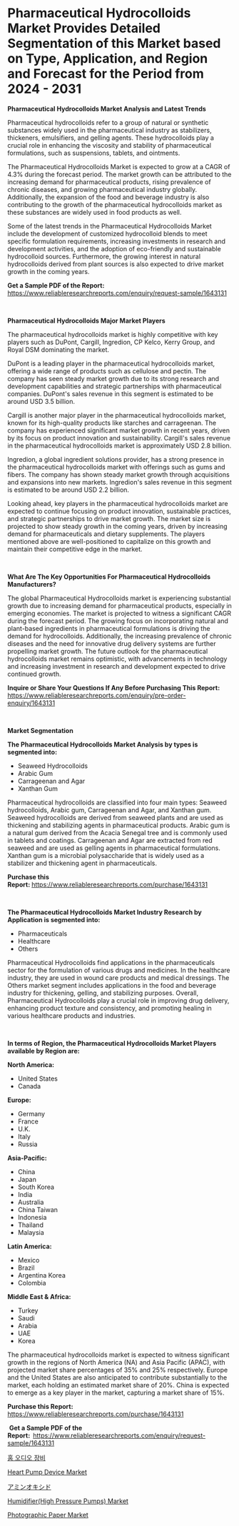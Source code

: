<p><h1>Pharmaceutical Hydrocolloids Market Provides Detailed Segmentation of this Market based on Type, Application, and Region and Forecast for the Period from 2024 - 2031</h1></p><p><strong>Pharmaceutical Hydrocolloids Market Analysis and Latest Trends</strong></p>
<p><p>Pharmaceutical hydrocolloids refer to a group of natural or synthetic substances widely used in the pharmaceutical industry as stabilizers, thickeners, emulsifiers, and gelling agents. These hydrocolloids play a crucial role in enhancing the viscosity and stability of pharmaceutical formulations, such as suspensions, tablets, and ointments.</p><p>The Pharmaceutical Hydrocolloids Market is expected to grow at a CAGR of 4.3% during the forecast period. The market growth can be attributed to the increasing demand for pharmaceutical products, rising prevalence of chronic diseases, and growing pharmaceutical industry globally. Additionally, the expansion of the food and beverage industry is also contributing to the growth of the pharmaceutical hydrocolloids market as these substances are widely used in food products as well.</p><p>Some of the latest trends in the Pharmaceutical Hydrocolloids Market include the development of customized hydrocolloid blends to meet specific formulation requirements, increasing investments in research and development activities, and the adoption of eco-friendly and sustainable hydrocolloid sources. Furthermore, the growing interest in natural hydrocolloids derived from plant sources is also expected to drive market growth in the coming years.</p></p>
<p><strong>Get a Sample PDF of the Report:&nbsp;</strong> <a href="https://www.reliableresearchreports.com/enquiry/request-sample/1643131">https://www.reliableresearchreports.com/enquiry/request-sample/1643131</a></p>
<p>&nbsp;</p>
<p><strong>Pharmaceutical Hydrocolloids Major Market Players</strong></p>
<p><p>The pharmaceutical hydrocolloids market is highly competitive with key players such as DuPont, Cargill, Ingredion, CP Kelco, Kerry Group, and Royal DSM dominating the market. </p><p>DuPont is a leading player in the pharmaceutical hydrocolloids market, offering a wide range of products such as cellulose and pectin. The company has seen steady market growth due to its strong research and development capabilities and strategic partnerships with pharmaceutical companies. DuPont's sales revenue in this segment is estimated to be around USD 3.5 billion.</p><p>Cargill is another major player in the pharmaceutical hydrocolloids market, known for its high-quality products like starches and carrageenan. The company has experienced significant market growth in recent years, driven by its focus on product innovation and sustainability. Cargill's sales revenue in the pharmaceutical hydrocolloids market is approximately USD 2.8 billion.</p><p>Ingredion, a global ingredient solutions provider, has a strong presence in the pharmaceutical hydrocolloids market with offerings such as gums and fibers. The company has shown steady market growth through acquisitions and expansions into new markets. Ingredion's sales revenue in this segment is estimated to be around USD 2.2 billion.</p><p>Looking ahead, key players in the pharmaceutical hydrocolloids market are expected to continue focusing on product innovation, sustainable practices, and strategic partnerships to drive market growth. The market size is projected to show steady growth in the coming years, driven by increasing demand for pharmaceuticals and dietary supplements. The players mentioned above are well-positioned to capitalize on this growth and maintain their competitive edge in the market.</p></p>
<p>&nbsp;</p>
<p><strong>What Are The Key Opportunities For Pharmaceutical Hydrocolloids Manufacturers?</strong></p>
<p><p>The global Pharmaceutical Hydrocolloids market is experiencing substantial growth due to increasing demand for pharmaceutical products, especially in emerging economies. The market is projected to witness a significant CAGR during the forecast period. The growing focus on incorporating natural and plant-based ingredients in pharmaceutical formulations is driving the demand for hydrocolloids. Additionally, the increasing prevalence of chronic diseases and the need for innovative drug delivery systems are further propelling market growth. The future outlook for the pharmaceutical hydrocolloids market remains optimistic, with advancements in technology and increasing investment in research and development expected to drive continued growth.</p></p>
<p><strong>Inquire or Share Your Questions If Any Before Purchasing This Report:</strong> <a href="https://www.reliableresearchreports.com/enquiry/pre-order-enquiry/1643131">https://www.reliableresearchreports.com/enquiry/pre-order-enquiry/1643131</a></p>
<p>&nbsp;</p>
<p><strong>Market Segmentation</strong></p>
<p><strong>The Pharmaceutical Hydrocolloids Market Analysis by types is segmented into:</strong></p>
<p><ul><li>Seaweed Hydrocolloids</li><li>Arabic Gum</li><li>Carrageenan and Agar</li><li>Xanthan Gum</li></ul></p>
<p><p>Pharmaceutical hydrocolloids are classified into four main types: Seaweed hydrocolloids, Arabic gum, Carrageenan and Agar, and Xanthan gum. Seaweed hydrocolloids are derived from seaweed plants and are used as thickening and stabilizing agents in pharmaceutical products. Arabic gum is a natural gum derived from the Acacia Senegal tree and is commonly used in tablets and coatings. Carrageenan and Agar are extracted from red seaweed and are used as gelling agents in pharmaceutical formulations. Xanthan gum is a microbial polysaccharide that is widely used as a stabilizer and thickening agent in pharmaceuticals.</p></p>
<p><strong>Purchase this Report:&nbsp;</strong><a href="https://www.reliableresearchreports.com/purchase/1643131">https://www.reliableresearchreports.com/purchase/1643131</a></p>
<p>&nbsp;</p>
<p><strong>The Pharmaceutical Hydrocolloids Market Industry Research by Application is segmented into:</strong></p>
<p><ul><li>Pharmaceuticals</li><li>Healthcare</li><li>Others</li></ul></p>
<p><p>Pharmaceutical Hydrocolloids find applications in the pharmaceuticals sector for the formulation of various drugs and medicines. In the healthcare industry, they are used in wound care products and medical dressings. The Others market segment includes applications in the food and beverage industry for thickening, gelling, and stabilizing purposes. Overall, Pharmaceutical Hydrocolloids play a crucial role in improving drug delivery, enhancing product texture and consistency, and promoting healing in various healthcare products and industries.</p></p>
<p>&nbsp;</p>
<p><strong>In terms of Region, the Pharmaceutical Hydrocolloids Market Players available by Region are:</strong></p>
<p>
    <p> <strong> North America: </strong>
        <ul>
            <li>United States</li>
            <li>Canada</li>
        </ul>
        </p> 
    <p> <strong> Europe: </strong>
        <ul>
            <li>Germany</li>
            <li>France</li>
            <li>U.K.</li>
            <li>Italy</li>
            <li>Russia</li>
        </ul>
        </p> 
    <p> <strong> Asia-Pacific: </strong>
        <ul>
            <li>China</li>
            <li>Japan</li>
            <li>South Korea</li>
            <li>India</li>
            <li>Australia</li>
            <li>China Taiwan</li>
            <li>Indonesia</li>
            <li>Thailand</li>
            <li>Malaysia</li>
        </ul>
        </p> 
    <p> <strong> Latin America: </strong>
        <ul>
            <li>Mexico</li>
            <li>Brazil</li>
            <li>Argentina Korea</li>
            <li>Colombia</li>
        </ul>
        </p> 
    <p> <strong> Middle East & Africa: </strong>
        <ul>
            <li>Turkey</li>
            <li>Saudi</li>
            <li>Arabia</li>
            <li>UAE</li>
            <li>Korea</li>
        </ul>
    </p>
    </p>
<p><p>The pharmaceutical hydrocolloids market is expected to witness significant growth in the regions of North America (NA) and Asia Pacific (APAC), with projected market share percentages of 35% and 25% respectively. Europe and the United States are also anticipated to contribute substantially to the market, each holding an estimated market share of 20%. China is expected to emerge as a key player in the market, capturing a market share of 15%.</p></p>
<p><strong>Purchase this Report: </strong><a href="https://www.reliableresearchreports.com/purchase/1643131">https://www.reliableresearchreports.com/purchase/1643131</a></p>
<p>&nbsp;<strong>Get a Sample PDF of the Report:&nbsp;&nbsp;</strong><a href="https://www.reliableresearchreports.com/enquiry/request-sample/1643131">https://www.reliableresearchreports.com/enquiry/request-sample/1643131</a></p>
<p><strong></strong></p>
<p><p><a href="https://medium.com/@nicholasgarcia1914/%EA%B0%80%EC%A0%95%EC%9A%A9-%EC%98%A4%EB%94%94%EC%98%A4-%EC%9E%A5%EB%B9%84-%EC%8B%9C%EC%9E%A5-%EB%B6%84%EC%84%9D-%EC%97%B0%ED%8F%89%EA%B7%A0-%EC%84%B1%EC%9E%A5%EB%A5%A0-%EC%8B%9C%EC%9E%A5-%EC%84%B8%EB%B6%84%ED%99%94-%EB%B0%8F-%EC%84%B8%EA%B3%84-%EC%82%B0%EC%97%85-%EA%B0%9C%EC%9A%94-77e13fa69663">홈 오디오 장비</a></p><p><a href="https://summer-dogwood-3e9.notion.site/Heart-Pump-Device-Market-Size-Market-Share-and-Global-Market-Analysis-Report-2024-2031-ca4d3c4cab184f26a4cf6a0ede218c54">Heart Pump Device Market</a></p><p><a href="https://medium.com/@entelabrahimi1961/%E3%82%A2%E3%83%9F%E3%83%B3%E3%82%AA%E3%82%AD%E3%82%B7%E3%83%89%E5%B8%82%E5%A0%B4-%E5%B8%82%E5%A0%B4%E3%82%B7%E3%82%A7%E3%82%A2-%E5%B8%82%E5%A0%B4%E5%8B%95%E5%90%91-%E3%81%8A%E3%82%88%E3%81%B3%E5%B0%86%E6%9D%A5%E3%81%AE%E6%88%90%E9%95%B7%E3%82%92%E6%8E%A2%E3%82%8B-a3366d38672e">アミンオキシド</a></p><p><a href="https://funky-papaya-cf4.notion.site/Decoding-the-Humidifier-High-Pressure-Pumps-Market-A-Deep-Dive-into-the-Latest-Market-Trends-Mark-fdea71dfa8b84c12be7d8f73af0d8efb">Humidifier(High Pressure Pumps) Market</a></p><p><a href="https://view.publitas.com/reportprime-1/photographic-paper-market-analysis-examines-its-scope-on-growth-opportunities-and-forecasted-trends-spanning-from-2024-to-2031/">Photographic Paper Market</a></p></p>